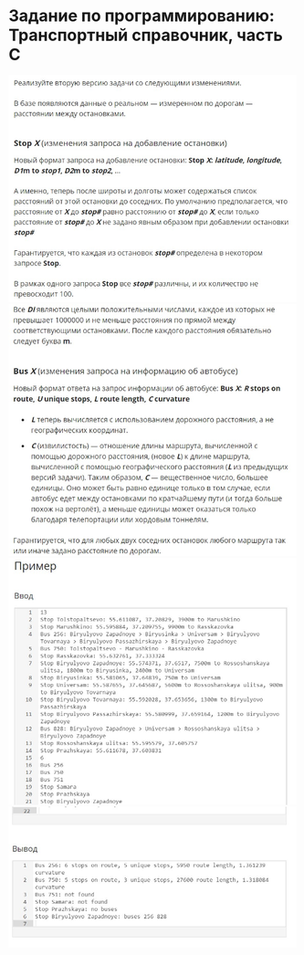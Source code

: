 # Задание по программированию: Транспортный справочник, часть C
![image](./../../assets/518.jpg)
![image](./../../assets/519.jpg)
![image](./../../assets/520.jpg)
![image](./../../assets/521.jpg)
